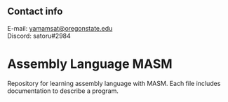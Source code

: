 ## Contact info

E-mail: yamamsat@oregonstate.edu</br>
Discord: satoru#2984

# Assembly Language MASM
Repository for learning assembly language with MASM. Each file includes documentation to describe a program.
